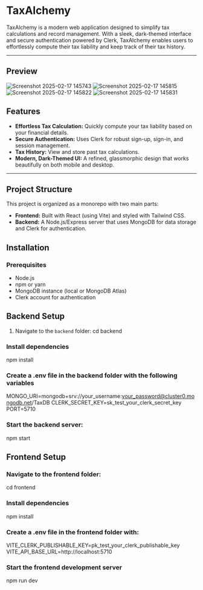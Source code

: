 # TaxAlchemy

TaxAlchemy is a modern web application designed to simplify tax calculations and record management. With a sleek, dark-themed interface and secure authentication powered by Clerk, TaxAlchemy enables users to effortlessly compute their tax liability and keep track of their tax history.

---
## Preview
![Screenshot 2025-02-17 145743](https://github.com/user-attachments/assets/fb75d272-c772-4fcf-a131-ccaf6bf5f023)
![Screenshot 2025-02-17 145815](https://github.com/user-attachments/assets/42d109a7-18ef-40a4-9eef-ca48a3e2f108)
![Screenshot 2025-02-17 145822](https://github.com/user-attachments/assets/243d4364-61c9-4d47-be2f-2b42fe2799d2)
![Screenshot 2025-02-17 145831](https://github.com/user-attachments/assets/cf6c9da2-d1a1-44c9-9e44-132e8ed0a31e)






## Features

- **Effortless Tax Calculation:** Quickly compute your tax liability based on your financial details.
- **Secure Authentication:** Uses Clerk for robust sign-up, sign-in, and session management.
- **Tax History:** View and store past tax calculations.
- **Modern, Dark-Themed UI:** A refined, glassmorphic design that works beautifully on both mobile and desktop.

---

## Project Structure

This project is organized as a monorepo with two main parts:

- **Frontend:** Built with React (using Vite) and styled with Tailwind CSS.
- **Backend:** A Node.js/Express server that uses MongoDB for data storage and Clerk for authentication.

 
## Installation

### Prerequisites

- Node.js 
- npm or yarn
- MongoDB instance (local or MongoDB Atlas)
- Clerk account for authentication

## Backend Setup

1. Navigate to the `backend` folder:
   cd backend
### Install dependencies
 npm install
 ### Create a .env file in the backend folder with the following variables
 MONGO_URI=mongodb+srv://your_username:your_password@cluster0.mongodb.net/TaxDB
CLERK_SECRET_KEY=sk_test_your_clerk_secret_key
PORT=5710
### Start the backend server:
npm start


## Frontend Setup
### Navigate to the frontend folder:
 cd frontend
### Install dependencies
 npm install
 ### Create a .env file in the frontend folder with:
VITE_CLERK_PUBLISHABLE_KEY=pk_test_your_clerk_publishable_key
VITE_API_BASE_URL=http://localhost:5710
 ### Start the frontend development server
 npm run dev




